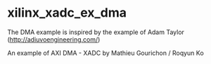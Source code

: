 # xilinx_xadc_ex_dma
The DMA example is inspired by the example of Adam Taylor (http://adiuvoengineering.com/)

An example of AXI DMA - XADC by Mathieu Gourichon / Roqyun Ko
